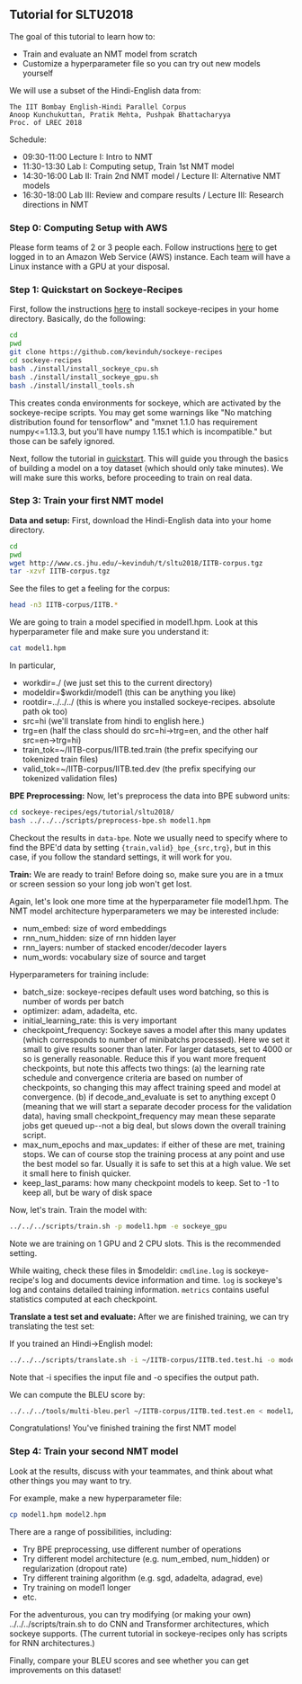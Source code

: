 ## Tutorial for SLTU2018

The goal of this tutorial to learn how to:
* Train and evaluate an NMT model from scratch
* Customize a hyperparameter file so you can try out new models yourself

We will use a subset of the Hindi-English data from:

```
The IIT Bombay English-Hindi Parallel Corpus
Anoop Kunchukuttan, Pratik Mehta, Pushpak Bhattacharyya
Proc. of LREC 2018
```

Schedule:
* 09:30-11:00 Lecture I: Intro to NMT
* 11:30-13:30 Lab I: Computing setup, Train 1st NMT model
* 14:30-16:00 Lab II: Train 2nd NMT model / Lecture II: Alternative NMT models
* 16:30-18:00 Lab III: Review and compare results / Lecture III: Research directions in NMT

### Step 0: Computing Setup with AWS

Please form teams of 2 or 3 people each. 
Follow instructions [here](http://kaldi-asr.org/tutorials/sltu18/sltu18.html)
to get logged in to an Amazon Web Service (AWS) instance. 
Each team will have a Linux instance with a GPU at your disposal. 

### Step 1: Quickstart on Sockeye-Recipes

First, follow the instructions [here](https://github.com/kevinduh/sockeye-recipes) to 
install sockeye-recipes in your home directory. Basically, do the following:

```bash
cd
pwd
git clone https://github.com/kevinduh/sockeye-recipes
cd sockeye-recipes
bash ./install/install_sockeye_cpu.sh
bash ./install/install_sockeye_gpu.sh
bash ./install/install_tools.sh
```

This creates conda environments for sockeye, which are activated by the sockeye-recipe scripts.
You may get some warnings like "No matching distribution found for tensorflow" and "mxnet 1.1.0 has requirement numpy<=1.13.3, but you'll have numpy 1.15.1 which is incompatible." but those can be safely ignored. 

Next, follow the tutorial in [quickstart](../../quickstart/).
This will guide you through the basics of building a model on a toy dataset (which should only take minutes). We will make sure this works, before proceeding to train on real data. 

### Step 3: Train your first NMT model

<b>Data and setup:</b> First, download the Hindi-English data into your home directory.

```bash
cd
pwd
wget http://www.cs.jhu.edu/~kevinduh/t/sltu2018/IITB-corpus.tgz
tar -xzvf IITB-corpus.tgz
```

See the files to get a feeling for the corpus: 
```bash
head -n3 IITB-corpus/IITB.*
```

We are going to train a model specified in model1.hpm. Look at this hyperparameter file and make sure you understand it: 
```bash
cat model1.hpm
```

In particular, 
* workdir=./ (we just set this to the current directory)
* modeldir=$workdir/model1 (this can be anything you like)
* rootdir=../../../ (this is where you installed sockeye-recipes. absolute path ok too)
* src=hi (we'll translate from hindi to english here.)
* trg=en (half the class should do src=hi->trg=en, and the other half src=en->trg=hi)
* train_tok=~/IITB-corpus/IITB.ted.train (the prefix specifying our tokenized train files)
* valid_tok=~/IITB-corpus/IITB.ted.dev (the prefix specifying our tokenized validation files)

<b>BPE Preprocessing:</b> Now, let's preprocess the data into BPE subword units:

```bash
cd sockeye-recipes/egs/tutorial/sltu2018/
bash ../../../scripts/preprocess-bpe.sh model1.hpm
```

Checkout the results in `data-bpe`.
Note we usually need to specify where to find the BPE'd data by setting `{train,valid}_bpe_{src,trg}`, but in this case, if you follow the standard settings, it will work for you. 

<b>Train:</b> We are ready to train! Before doing so, make sure you are in a tmux or screen session so your long job won't get lost. 

Again, let's look one more time at the hyperparameter file model1.hpm. The NMT model architecture hyperparameters we may be interested include:

* num_embed: size of word embeddings
* rnn_num_hidden: size of rnn hidden layer
* rnn_layers: number of stacked encoder/decoder layers
* num_words: vocabulary size of source and target

Hyperparameters for training include: 
* batch_size: sockeye-recipes default uses word batching, so this is number of words per batch
* optimizer: adam, adadelta, etc.
* initial_learning_rate: this is very important
* checkpoint_frequency: Sockeye saves a model after this many updates (which corresponds to number of minibatchs processed). Here we set it small to give results sooner than later. For larger datasets, set to 4000 or so is generally reasonable. Reduce this if you want more frequent checkpoints, but note this affects two things: (a) the learning rate schedule and convergence criteria are based on number of checkpoints, so changing this may affect training speed and model at convergence. (b) if decode_and_evaluate is set to anything except 0 (meaning that we will start a separate decoder process for the validation data), having small checkpoint_frequency may mean these separate jobs get queued up--not a big deal, but slows down the overall training script. 
* max_num_epochs and max_updates: if either of these are met, training stops. We can of course stop the training process at any point and use the best model so far. Usually it is safe to set this at a high value. We set it small here to finish quicker. 
* keep_last_params: how many checkpoint models to keep. Set to -1 to keep all, but be wary of disk space

Now, let's train. 
Train the model with:
```bash
../../../scripts/train.sh -p model1.hpm -e sockeye_gpu
```

Note we are training on 1 GPU and 2 CPU slots. This is the recommended setting. 

While waiting, check these files in $modeldir: `cmdline.log` is sockeye-recipe's log and documents device information and time. `log` is sockeye's log and contains detailed training information. `metrics` contains useful statistics computed at each checkpoint. 

<b>Translate a test set and evaluate:</b> After we are finished training, we can try translating the test set: 

If you trained an Hindi->English model:
```bash
../../../scripts/translate.sh -i ~/IITB-corpus/IITB.ted.test.hi -o model1/IITB.ted.test.en.1best -p model1.hpm -e sockeye_gpu
```

Note that -i specifies the input file and -o specifies the output path.

We can compute the BLEU score by:
```bash
../../../tools/multi-bleu.perl ~/IITB-corpus/IITB.ted.test.en < model1/IITB.ted.test.en.1best
```

Congratulations! You've finished training the first NMT model

### Step 4: Train your second NMT model

Look at the results, discuss with your teammates, and think about what other things you may want to try. 

For example, make a new hyperparameter file: 
```bash
cp model1.hpm model2.hpm
```

There are a range of possibilities, including:
- Try BPE preprocessing, use different number of operations
- Try different model architecture (e.g. num_embed, num_hidden) or regularization (dropout rate)
- Try different training algorithm (e.g. sgd, adadelta, adagrad, eve)
- Try training on model1 longer
- etc.

For the adventurous, you can try modifying (or making your own) ../../../scripts/train.sh 
to do CNN and Transformer architectures, which sockeye supports.
(The current tutorial in sockeye-recipes only has scripts for RNN architectures.)

Finally, compare your BLEU scores and see whether you can get improvements on this dataset!

